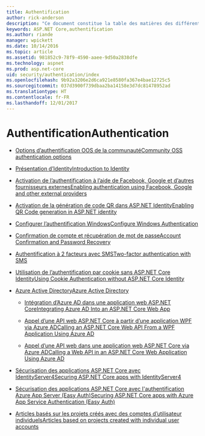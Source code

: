 ```yaml
---
title: Authentification
author: rick-anderson
description: "Ce document constitue la table des matières des différentes rubriques relatives à l’authentification ASP.NET Core."
keywords: ASP.NET Core,authentification
ms.author: riande
manager: wpickett
ms.date: 10/14/2016
ms.topic: article
ms.assetid: 981852c9-78f9-4590-aaee-9d50a2838dfe
ms.technology: aspnet
ms.prod: asp.net-core
uid: security/authentication/index
ms.openlocfilehash: 9b92a3206e2d6ca921e8580fa367e4bae12725c5
ms.sourcegitcommit: 037d3900f739dbaa2ba14158e3d7dc81478952ad
ms.translationtype: HT
ms.contentlocale: fr-FR
ms.lasthandoff: 12/01/2017
---
```

# <a name="authentication"></a><span data-ttu-id="26f82-104">Authentification</span><span class="sxs-lookup"><span data-stu-id="26f82-104">Authentication</span></span>

* [<span data-ttu-id="26f82-105">Options d’authentification OOS de la communauté</span><span class="sxs-lookup"><span data-stu-id="26f82-105">Community OSS authentication options</span></span>](community.md)

* [<span data-ttu-id="26f82-106">Présentation d’Identity</span><span class="sxs-lookup"><span data-stu-id="26f82-106">Introduction to Identity</span></span>](identity.md)

* [<span data-ttu-id="26f82-107">Activation de l’authentification à l’aide de Facebook, Google et d’autres fournisseurs externes</span><span class="sxs-lookup"><span data-stu-id="26f82-107">Enabling authentication using Facebook, Google and other external providers</span></span>](social/index.md)

* [<span data-ttu-id="26f82-108">Activation de la génération de code QR dans ASP.NET Identity</span><span class="sxs-lookup"><span data-stu-id="26f82-108">Enabling QR Code generation in ASP.NET identity</span></span>](identity-enable-qrcodes.md)

* [<span data-ttu-id="26f82-109">Configurer l’authentification Windows</span><span class="sxs-lookup"><span data-stu-id="26f82-109">Configure Windows Authentication</span></span>](windowsauth.md)

* [<span data-ttu-id="26f82-110">Confirmation de compte et récupération de mot de passe</span><span class="sxs-lookup"><span data-stu-id="26f82-110">Account Confirmation and Password Recovery</span></span>](accconfirm.md)

* [<span data-ttu-id="26f82-111">Authentification à 2 facteurs avec SMS</span><span class="sxs-lookup"><span data-stu-id="26f82-111">Two-factor authentication with SMS</span></span>](2fa.md)

* [<span data-ttu-id="26f82-112">Utilisation de l’authentification par cookie sans ASP.NET Core Identity</span><span class="sxs-lookup"><span data-stu-id="26f82-112">Using Cookie Authentication without ASP.NET Core Identity</span></span>](cookie.md)

* [<span data-ttu-id="26f82-113">Azure Active Directory</span><span class="sxs-lookup"><span data-stu-id="26f82-113">Azure Active Directory</span></span>](azure-active-directory/index.md)

  * [<span data-ttu-id="26f82-114">Intégration d’Azure AD dans une application web ASP.NET Core</span><span class="sxs-lookup"><span data-stu-id="26f82-114">Integrating Azure AD Into an ASP.NET Core Web App</span></span>](https://azure.microsoft.com/documentation/samples/active-directory-dotnet-webapp-openidconnect-aspnetcore/)

  * [<span data-ttu-id="26f82-115">Appel d’une API web ASP.NET Core à partir d’une application WPF via Azure AD</span><span class="sxs-lookup"><span data-stu-id="26f82-115">Calling an ASP.NET Core Web API From a WPF Application Using Azure AD</span></span>](https://azure.microsoft.com/documentation/samples/active-directory-dotnet-native-aspnetcore/)

  * [<span data-ttu-id="26f82-116">Appel d’une API web dans une application web ASP.NET Core via Azure AD</span><span class="sxs-lookup"><span data-stu-id="26f82-116">Calling a Web API in an ASP.NET Core Web Application Using Azure AD</span></span>](https://azure.microsoft.com/documentation/samples/active-directory-dotnet-webapp-webapi-openidconnect-aspnetcore/)

* [<span data-ttu-id="26f82-117">Sécurisation des applications ASP.NET Core avec IdentityServer4</span><span class="sxs-lookup"><span data-stu-id="26f82-117">Securing ASP.NET Core apps with IdentityServer4</span></span>](http://docs.identityserver.io/en/release/)

* [<span data-ttu-id="26f82-118">Sécurisation des applications ASP.NET Core avec l'authentification Azure App Server (Easy Auth)</span><span class="sxs-lookup"><span data-stu-id="26f82-118">Securing ASP.NET Core apps with Azure App Service Authentication (Easy Auth)</span></span>](https://docs.microsoft.com/azure/app-service/app-service-authentication-overview)

* [<span data-ttu-id="26f82-119">Articles basés sur les projets créés avec des comptes d’utilisateur individuels</span><span class="sxs-lookup"><span data-stu-id="26f82-119">Articles based on projects created with individual user accounts</span></span>](xref:security/authentication/individual)